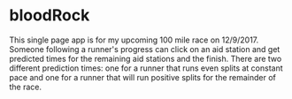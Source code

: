 # bloodRock

This single page app is for my upcoming 100 mile race on 12/9/2017. Someone following a runner's progress can click on an aid station and get predicted times for the remaining aid stations and the finish. There are two different prediction times: one for a runner that runs even splits at constant pace and one for a runner that will run positive splits for the remainder of the race.
